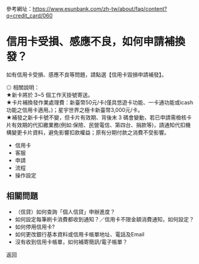 參考網址：https://www.esunbank.com/zh-tw/about/faq/content?q=credit_card/060

# 信用卡受損、感應不良，如何申請補換發？

如有信用卡受損、感應不良等問題，請點選【信用卡毀損申請補發】。

  

◎ 相關說明：  
★新卡將於 3~5 個工作天掛號寄送。  
★卡片補換發作業處理費：新臺幣50元/卡(僅具悠遊卡功能、一卡通功能或icash功能之信用卡適用。)；星宇世界之極卡新臺幣3,000元/卡。  
★補發之新卡卡號不變，但卡片有效期、背後末 3
碼會變動，若已申請需檢核卡片有效期的代扣繳業務(例如:保險、民營電信、第四台、捐款等)，請通知代扣機構變更卡片資料，避免影響扣款權益；原有分期付款之消費不受影響。

  * 信用卡
  * 客服
  * 申請
  * 流程
  * 操作設定

## 相關問題

  * （信貸）如何查詢「個人信貸」申辦進度？ 
  * 如何設定每筆刷卡消費都收到通知？／信用卡不限金額消費通知，如何設定？ 
  * 如何停用信用卡? 
  * 如何更改銀行基本資料或信用卡帳單地址、電話及Email 
  * 沒有收到信用卡帳單，如何補寄簡訊/電子帳單？ 

返回


